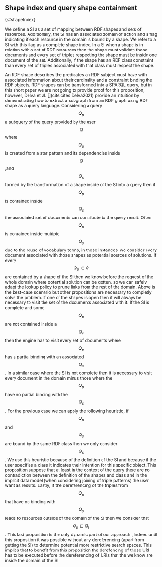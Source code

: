 ## Shape index and query shape containment
{:#shapeIndex}

We define a SI as a set of mapping between RDF shapes and sets of resources.
Additionally, the SI has an associated domain of action
and a flag indicating if each resource in the domain is bound by a shape. 
We refer to a SI with this flag as a complete shape index.
In a SI when a shape is in relation with a set of RDF resources then the shape must validate those documents
and every set of triples respecting the shape must be inside one document of the set.
Additionally, if the shape has an RDF class constraint
than every set of triples associated with that class must respect the shape.

An RDF shape describes the predicates an RDF subject must have with associated information about
their cardinality and a constraint binding the RDF objects.
RDF shapes can be transformed into a SPARQL query, but
in this short paper we are not going to provide proof for this proposition, however,
Delva et al. [](cite:cites Delva2021) provide an intuition by demonstrating how to extract 
a subgraph from an RDF graph using RDF shape as a query language.
Considering a query $$Q_p$$ a subquery of the query provided by the user $$Q$$
where $$Q_p$$ is created from a star pattern and its dependencies inside $$Q$$
,and $$Q_s$$ formed by the transformation of a shape inside of the SI
into a query then if  $$Q_p$$ is contained inside $$Q_s$$ the associated 
set of documents can contribute to the query result.
Often $$Q_p$$ is contained inside multiple $$Q_s$$ due to the reuse of vocabulary terms,
in those instances, we consider every document associated with those shapes
as potential sources of solutions.
If every $$Q_p \in Q$$ are contained by a shape of the SI then we know before the request of the whole domain
where potential solution can be gotten, so we can safely adapt the lookup policy to prune links from the rest of the domain.
Above is the best-case scenario but other propositions are necessary to completly solve the problem.
If one of the shapes is open then it will always be necessary to visit the set of the documents associated
with it. If the SI is complete and some $$Q_p$$ are not contained inside a $$Q_s$$ then the engine has to visit
every set of documents where $$Q_p$$ has a partial binding with an associated $$Q_s$$.
In a similar case where the SI is not complete then it is necessary to visit every document in the domain minus those
where the $$Q_p$$ have no partial binding with the $$Q_s$$.
For the previous case we can apply the following heuristic,
if $$Q_p$$ and $$Q_s$$ are bound by the same RDF class then we only consider $$Q_s$$.
We use this heuristic because of the definition of the SI and because if the user specifies a class it indicates their intention for this specific object.
This proposition suppose that at least in the context of the query there are no contradiction between the
definition of the shapes and class and in the implicit data model (when considering joining of triple patterns) the user want as results. 
Lastly, if the dereferencing of the triples from $$Q_p$$ that have no binding with $$Q_s$$
leads to resources outside of the domain of the SI then we consider that $$Q_p  \sqsubseteq Q_s$$.
This last proposition is the only dynamic part of our approach , indeed until this
proposition it was possible without any dereferencing (apart from getting the SI) to determine potential more restrictive search spaces.
This implies that to benefit from this proposition the derefencing of those URI has to be executed
before the dereferencing of URIs that the we know are inside the domain of the SI.